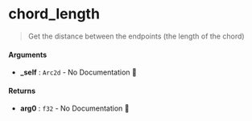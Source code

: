 # chord\_length

>  Get the distance between the endpoints (the length of the chord)

#### Arguments

- **\_self** : `Arc2d` \- No Documentation 🚧

#### Returns

- **arg0** : `f32` \- No Documentation 🚧